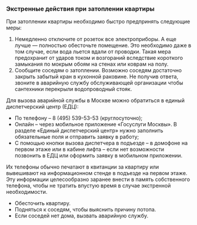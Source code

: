 ### Экстренные действия при затоплении квартиры
При затоплении квартиры необходимо быстро предпринять следующие меры:
1. Немедленно отключите от розеток все электроприборы. А еще лучше — полностью обесточьте помещение. Это необходимо даже в том случае, если вода льется вдали от проводки. Такая мера предохранит от ударов током и возгораний вследствие короткого замыкания по мокрым обоям на стенах или коврам на полу.
2. Сообщите соседям о затоплении. Возможно соседям достаточно закрыть забытый кран в кухонной раковине. Не получив ответа, звоните в аварийную службу обслуживающей организации чтобы сантехники перекрыли водопроводный стояк.

Для вызова аварийной службы в Москве можно обратиться в единый диспетчерский центр (ЕДЦ):
- По телефону – 8 (495) 539-53-53 (круглосуточно);
- Онлайн – через мобильное приложение «Госуслуги Москвы». В разделе «Единый диспетчерский центр» нужно заполнить обязательные поля и отправить заявку в работу;
- С помощью кнопки вызова диспетчера в подъезде – в домофоне на первом этаже или в кабине лифта – если нет возможности позвонить в ЕДЦ или оформить заявку в мобильном приложении.

Их телефоны обычно печатают в квитанции за квартиру или вывешивают на информационном стенде в подъезде на первом этаже. Эту информации целесообразно заранее внести в память собственного телефона, чтобы не тратить впустую время в случае экстренной необходимости.

- Обесточить квартиру.
- Подняться к соседям, чтобы выяснить причину потопа.
- Если соседей нет дома, вызвать аварийную службу.
